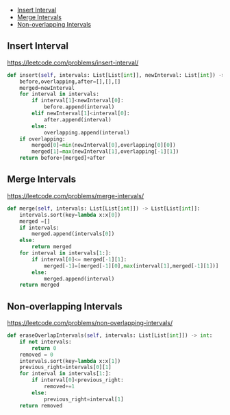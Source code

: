 + [Insert Interval](#insert-interval)
+ [Merge Intervals](#merge-intervals)
+ [Non-overlapping Intervals](#non-overlapping-intervals)

[comment]: <> (Stop)

## Insert Interval

https://leetcode.com/problems/insert-interval/

``` python
def insert(self, intervals: List[List[int]], newInterval: List[int]) -> List[List[int]]:
    before,overlapping,after=[],[],[]
    merged=newInterval
    for interval in intervals:
        if interval[1]<newInterval[0]:
            before.append(interval)
        elif newInterval[1]<interval[0]:
            after.append(interval)
        else:
            overlapping.append(interval)
    if overlapping:
        merged[0]=min(newInterval[0],overlapping[0][0])
        merged[1]=max(newInterval[1],overlapping[-1][1])
    return before+[merged]+after
```
## Merge Intervals

https://leetcode.com/problems/merge-intervals/

``` python
def merge(self, intervals: List[List[int]]) -> List[List[int]]:
    intervals.sort(key=lambda x:x[0])
    merged =[]
    if intervals:
        merged.append(intervals[0])
    else:
        return merged
    for interval in intervals[1:]:
        if interval[0]<= merged[-1][1]:
            merged[-1]=[merged[-1][0],max(interval[1],merged[-1][1])]
        else:
            merged.append(interval)
    return merged
```
## Non-overlapping Intervals

https://leetcode.com/problems/non-overlapping-intervals/

``` python
def eraseOverlapIntervals(self, intervals: List[List[int]]) -> int:
    if not intervals:
        return 0
    removed = 0
    intervals.sort(key=lambda x:x[1])
    previous_right=intervals[0][1]
    for interval in intervals[1:]:
        if interval[0]<previous_right:
            removed+=1
        else:
            previous_right=interval[1]
    return removed
```